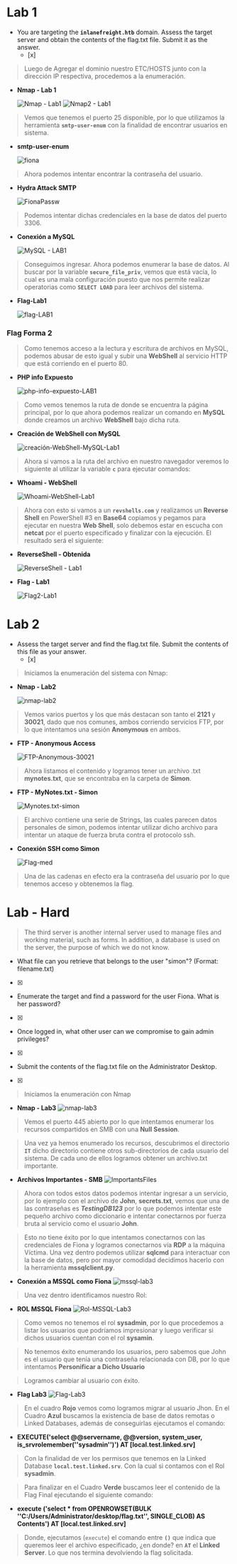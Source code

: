 # Lab 1

- You are targeting the **`inlanefreight.htb`** domain. Assess the target server and obtain the contents of the flag.txt file. Submit it as the answer.
	- [x] 

> Luego de Agregar el dominio nuestro ETC/HOSTS junto con la dirección IP respectiva, procedemos a la enumeración.

- **Nmap - Lab 1**
  
	![Nmap - Lab1](Imagenes/Nmap-Lab1.png)
	![Nmap2 - Lab1](Imagenes/Nmap2-Lab1.png)

> Vemos que tenemos el puerto 25 disponible, por lo que utilizamos la herramienta **`smtp-user-enum`** con la finalidad de encontrar usuarios en sistema.

- **smtp-user-enum**
  
	![fiona](Imagenes/fiona.png)

> Ahora podemos intentar encontrar la contraseña del usuario. 

- **Hydra Attack SMTP**
  
	![FionaPassw](Imagenes/FionaPassw.png)

> Podemos intentar dichas credenciales en la base de datos del puerto 3306.

- **Conexión a MySQL**
  
	![MySQL - LAB1](Imagenes/MySQL-LAB1.png)

> Conseguimos ingresar. Ahora podemos enumerar la base de datos. Al buscar por la variable **`secure_file_priv`**, vemos que está vacía, lo cual es una mala configuración puesto que nos permite realizar operatorias como **`SELECT LOAD`** para leer archivos del sistema. 

- **Flag-Lab1**
  
	![flag-LAB1](Imagenes/flag-LAB1.png)

### Flag Forma 2

> Como tenemos acceso a la lectura y escritura de archivos en MySQL, podemos abusar de esto igual y subir una **WebShell** al servicio HTTP que está corriendo en el puerto 80.

- **PHP info Expuesto**
  
	![php-info-expuesto-LAB1](Imagenes/php-info-expuesto-LAB1.png)

> Como vemos tenemos la ruta de donde se encuentra la página principal, por lo que ahora podemos realizar un comando en **MySQL** donde creamos un archivo **WebShell** bajo dicha ruta.

- **Creación de WebShell con MySQL**
  
	![creación-WebShell-MySQL-Lab1](Imagenes/creación-WebShell-MySQL-Lab1.png)

> Ahora si vamos a la ruta del archivo en nuestro navegador veremos lo siguiente al utilizar la variable **`c`** para ejecutar comandos: 

- **Whoami - WebShell**
  
	![Whoami-WebShell-Lab1](Imagenes/Whoami-WebShell-Lab1.png)

> Ahora con esto si vamos a un **`revshells.com`** y realizamos un **Reverse Shell** en PowerShell #3 en **Base64** copiamos y pegamos para ejecutar en nuestra **Web Shell**, solo debemos estar en escucha con **netcat** por el puerto especificado y finalizar con la ejecución. El resultado será el siguiente:

- **ReverseShell - Obtenida**
  
	![ReverseShell - Lab1](Imagenes/ReverseShell-Lab1.png)

- **Flag - Lab1**
  
	![Flag2-Lab1](Imagenes/Flag2-Lab1.png)

# Lab 2

- Assess the target server and find the flag.txt file. Submit the contents of this file as your answer.
	- [x] 

> Iniciamos la enumeración del sistema con Nmap:

- **Nmap - Lab2**
  
	![nmap-lab2](Imagenes/nmap-lab2.png)

> Vemos varios puertos y los que más destacan son tanto el **2121** y **30021**, dado que nos comunes, ambos corriendo servicios FTP, por lo que intentamos una sesión **Anonymous** en ambos.

- **FTP - Anonymous Access**
  
	![FTP-Anonymous-30021](Imagenes/FTP-Anonymous-30021.png)

> Ahora listamos el contenido y logramos tener un archivo .txt **mynotes.txt**, que se encontraba en la carpeta de **Simon**.

- **FTP - MyNotes.txt - Simon**
  
	![Mynotes.txt-simon](Imagenes/Mynotes.txt-simon.png)

> El archivo contiene una serie de Strings, las cuales parecen datos personales de simon, podemos intentar utilizar dicho archivo para intentar un ataque de fuerza bruta contra el protocolo ssh.

- **Conexión SSH como Simon**
  
	![Flag-med](Imagenes/Flag-med.png)

> Una de las cadenas en efecto era la contraseña del usuario por lo que tenemos acceso y obtenemos la flag.

# Lab - Hard

> The third server is another internal server used to manage files and working material, such as forms. In addition, a database is used on the server, the purpose of which we do not know.

- What file can you retrieve that belongs to the user "simon"? (Format: filename.txt)
- [x] 

- Enumerate the target and find a password for the user Fiona. What is her password? 
- [x] 

- Once logged in, what other user can we compromise to gain admin privileges? 
- [x] 

- Submit the contents of the flag.txt file on the Administrator Desktop.
- [x] 

> Iniciamos la enumeración con Nmap

- **Nmap - Lab3**
	![nmap-lab3](Imagenes/nmap-lab3.png)

> Vemos el puerto 445 abierto por lo que intentamos enumerar los recursos compartidos en SMB con una **Null Session**.

> Una vez ya hemos enumerado los recursos, descubrimos el directorio **`IT`** dicho directorio contiene otros sub-directorios de cada usuario del sistema. De cada uno de ellos logramos obtener un archivo.txt importante.

- **Archivos Importantes - SMB**
	![ImportantsFiles](Imagenes/ImportantsFiles.png)

> Ahora con todos estos datos podemos intentar ingresar a un servicio, por lo ejemplo con el archivo de **John**, **secrets.txt**, vemos que una de las contraseñas es ***TestingDB123*** por lo que podemos intentar este pequeño archivo como diccionario e intentar conectarnos por fuerza bruta al servicio como el usuario **John**.

> Esto no tiene éxito por lo que intentamos conectarnos con las credenciales de Fiona y logramos conectarnos vía **RDP** a la máquina Víctima. Una vez dentro podemos utilizar **sqlcmd** para interactuar con la base de datos, pero por mayor comodidad decidimos hacerlo con la herramienta **mssqlclient.py**.

- **Conexión a MSSQL como Fiona**
	![mssql-lab3](Imagenes/mssql-lab3.png)

> Una vez dentro identificamos nuestro Rol:

- **ROL MSSQL Fiona**
	![Rol-MSSQL-Lab3](Imagenes/Rol-MSSQL-Lab3.png)

> Como vemos no tenemos el rol **sysadmin**, por lo que procedemos a listar los usuarios que podríamos impresionar y luego verificar si dichos usuarios cuentan con el rol **sysamin**.

> No tenemos éxito enumerando los usuarios, pero sabemos que John es el usuario que tenía una contraseña relacionada con DB, por lo que intentamos **Personificar a Dicho Usuario**

> Logramos cambiar al usuario con éxito.

- **Flag Lab3**
	![Flag-Lab3](Imagenes/Flag-Lab3.png)

> En el cuadro **Rojo** vemos como logramos migrar al usuario Jhon. En el Cuadro **Azul** buscamos la existencia de base de datos remotas o Linked Databases, además de conseguirlas ejecutamos el comando:

- **EXECUTE('select @@servername, @@version, system_user, is_srvrolemember(''sysadmin'')') AT [local.test.linked.srv]**

> Con la finalidad de ver los permisos que tenemos en la Linked Database **`local.test.linked.srv`**. Con la cual si contamos con el Rol **sysadmin**.

> Para finalizar en el Cuadro **Verde** buscamos leer el contenido de la Flag Final ejecutando el siguiente comando:

- **execute ('select * from OPENROWSET(BULK ''C:/Users/Administrator/desktop/flag.txt'', SINGLE_CLOB) AS Contents') AT [local.test.linked.srv]**

> Donde, ejecutamos (`execute`) el comando entre **`()`** que indica que queremos leer el archivo especificado, ¿en donde? en **`AT`** el **Linked Server**. Lo que nos termina devolviendo la flag solicitada.
